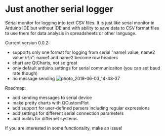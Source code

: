 # Just another serial logger
Serial monitor for logging into text CSV files. It is just like serial monitor in Arduino IDE but without IDE and with ability to save data to CSV format files to use them for data analysis in spreadsheets or other language.

Current version 0.0.2:
- supports only one format for logging from serial "name1 value, name2 value \r\n": name1 and name2 become row headers
- chart are QtCharts, not so great
- only default arduino settings for serial communicaiton (you can set baud rate though)
- no message sending
![photo_2019-06-03_14-48-37](https://user-images.githubusercontent.com/875308/59035797-66fdaa80-88b1-11e9-812b-e220ff4dfe9d.jpg)

Roadmap:
- add sending messages to serial device
- make pretty charts with QCustomPlot
- add support for user-defined parsers including regular expressions 
- add settings for different serial connection parameters
- add builds for differnet systems

If you are interested in some functionality, make an issue!
